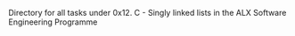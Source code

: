 Directory for all tasks under 0x12. C - Singly linked lists in the ALX Software Engineering Programme
